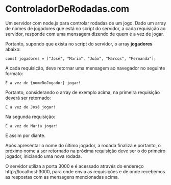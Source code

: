
# ControladorDeRodadas.com

Um servidor com node.js para controlar rodadas de um jogo. Dado um array de nomes de jogadores que está no script do servidor, a cada requisição ao servidor, responde com uma mensagem dizendo de quem é a vez de jogar.

Portanto, supondo que exista no script do servidor, o array **jogadores** abaixo:

```javascript=
const jogadores = ["José", "Maria", "João", "Marcos", "Fernanda"];
```

A cada requisição, deve retornar uma mensagem ao navegador no seguinte formato:

```
É a vez de {nomeDoJogador} jogar!
```

Portanto, considerando o array de exemplo acima, na primeira requisição deverá ser retornado:

```
É a vez de José jogar!
```

Na segunda requisição:

```
É a vez de Maria jogar!
```

E assim por diante.

Após apresentar o nome do último jogador, a rodada finaliza e portanto, o próximo nome a ser retornado na próxima requisição deve ser o do primeiro jogador, iniciando uma nova rodada.

O servidor utiliza a porta 3000 e é acessado através do endereço http://localhost:3000, para onde envia as requisições e de onde recebemos as respostas com as mensagens mencionadas acima.
